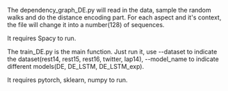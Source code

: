 The dependency_graph_DE.py will read in the data, sample the random walks and  do the distance encoding part. For each aspect and it's context, the file will change it into a number(128) of sequences.

It requires Spacy to run.

The train_DE.py is the main function. Just run it, use --dataset to indicate the dataset(rest14, rest15, rest16, twitter, lap14), --model_name to indicate different models(DE, DE_LSTM, DE_LSTM_exp).

It requires pytorch, sklearn, numpy to run.

